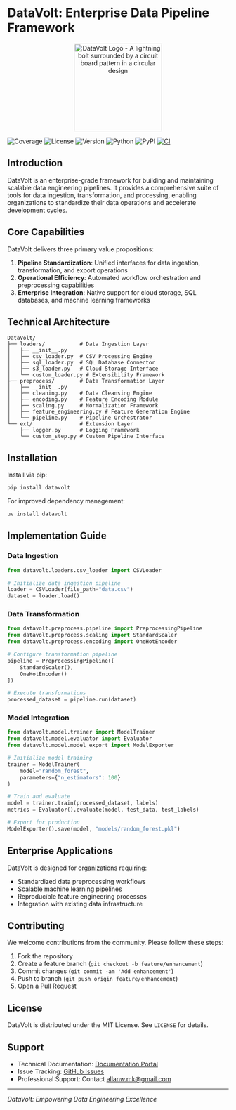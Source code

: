# DataVolt: Enterprise Data Pipeline Framework

<p align="center">
  <img src="logo.png" alt="DataVolt Logo - A lightning bolt surrounded by a circuit board pattern in a circular design" width="200"/>
</p>

![Coverage](https://img.shields.io/badge/coverage-94%25-brightgreen)
![License](https://img.shields.io/badge/license-MIT-blue)
![Version](https://img.shields.io/badge/version-0.0.1-blue)
![Python](https://img.shields.io/badge/python-3.9%2B-blue)
![PyPI](https://img.shields.io/badge/pypi-v0.0.1-blue)
[![CI](https://github.com/DarkStarStrix/DataStream/actions/workflows/Tests.yml/badge.svg)](https://github.com/DarkStarStrix/DataStream/actions/workflows/Tests.yml)

## Introduction

DataVolt is an enterprise-grade framework for building and maintaining scalable data engineering pipelines. It provides a comprehensive suite of tools for data ingestion, transformation, and processing, enabling organizations to standardize their data operations and accelerate development cycles.

## Core Capabilities

DataVolt delivers three primary value propositions:

1. **Pipeline Standardization**: Unified interfaces for data ingestion, transformation, and export operations
2. **Operational Efficiency**: Automated workflow orchestration and preprocessing capabilities
3. **Enterprise Integration**: Native support for cloud storage, SQL databases, and machine learning frameworks

## Technical Architecture

```
DataVolt/
├── loaders/           # Data Ingestion Layer
│   ├── __init__.py
│   ├── csv_loader.py  # CSV Processing Engine
│   ├── sql_loader.py  # SQL Database Connector
│   ├── s3_loader.py   # Cloud Storage Interface
│   └── custom_loader.py # Extensibility Framework
├── preprocess/        # Data Transformation Layer
│   ├── __init__.py
│   ├── cleaning.py    # Data Cleansing Engine
│   ├── encoding.py    # Feature Encoding Module
│   ├── scaling.py     # Normalization Framework
│   ├── feature_engineering.py # Feature Generation Engine
│   └── pipeline.py    # Pipeline Orchestrator
└── ext/               # Extension Layer
    ├── logger.py      # Logging Framework
    └── custom_step.py # Custom Pipeline Interface
```

## Installation

Install via pip:
```bash
pip install datavolt
```

For improved dependency management:
```bash
uv install datavolt
```

## Implementation Guide

### Data Ingestion
```python
from datavolt.loaders.csv_loader import CSVLoader

# Initialize data ingestion pipeline
loader = CSVLoader(file_path="data.csv")
dataset = loader.load()
```

### Data Transformation
```python
from datavolt.preprocess.pipeline import PreprocessingPipeline
from datavolt.preprocess.scaling import StandardScaler
from datavolt.preprocess.encoding import OneHotEncoder

# Configure transformation pipeline
pipeline = PreprocessingPipeline([
    StandardScaler(),
    OneHotEncoder()
])

# Execute transformations
processed_dataset = pipeline.run(dataset)
```

### Model Integration
```python
from datavolt.model.trainer import ModelTrainer
from datavolt.model.evaluator import Evaluator
from datavolt.model.model_export import ModelExporter

# Initialize model training
trainer = ModelTrainer(
    model="random_forest",
    parameters={"n_estimators": 100}
)

# Train and evaluate
model = trainer.train(processed_dataset, labels)
metrics = Evaluator().evaluate(model, test_data, test_labels)

# Export for production
ModelExporter().save(model, "models/random_forest.pkl")
```

## Enterprise Applications

DataVolt is designed for organizations requiring:

- Standardized data preprocessing workflows
- Scalable machine learning pipelines
- Reproducible feature engineering processes
- Integration with existing data infrastructure

## Contributing

We welcome contributions from the community. Please follow these steps:

1. Fork the repository
2. Create a feature branch (`git checkout -b feature/enhancement`)
3. Commit changes (`git commit -am 'Add enhancement'`)
4. Push to branch (`git push origin feature/enhancement`)
5. Open a Pull Request

## License

DataVolt is distributed under the MIT License. See `LICENSE` for details.

## Support

- Technical Documentation: [Documentation Portal](https://datavolt.readthedocs.io/)
- Issue Tracking: [GitHub Issues](https://github.com/DarkStarStrix/DataVolt/issues)
- Professional Support: Contact [allanw.mk@gmail.com](mailto:allanw.mk@gmail.com)

---

*DataVolt: Empowering Data Engineering Excellence*
